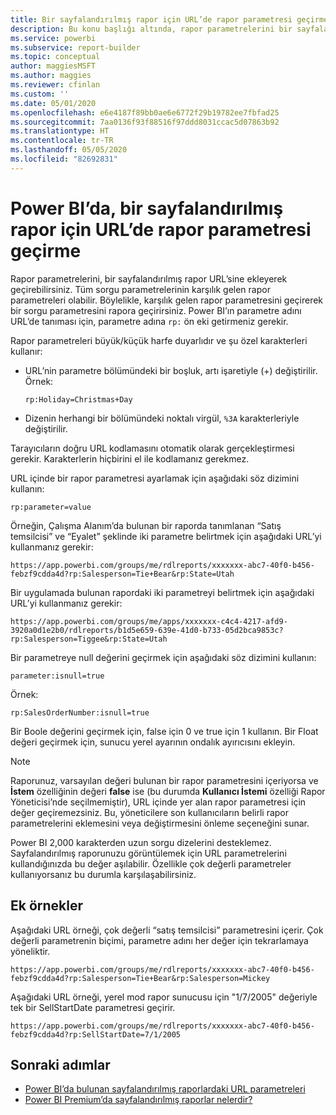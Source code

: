 ```yaml
---
title: Bir sayfalandırılmış rapor için URL’de rapor parametresi geçirme - Power BI Rapor Oluşturucusu
description: Bu konu başlığı altında, rapor parametrelerini bir sayfalandırılmış rapor URL’sine ekleyerek geçirme açıklanır.
ms.service: powerbi
ms.subservice: report-builder
ms.topic: conceptual
author: maggiesMSFT
ms.author: maggies
ms.reviewer: cfinlan
ms.custom: ''
ms.date: 05/01/2020
ms.openlocfilehash: e6e4187f89bb0ae6e6772f29b19782ee7fbfad25
ms.sourcegitcommit: 7aa0136f93f88516f97ddd8031ccac5d07863b92
ms.translationtype: HT
ms.contentlocale: tr-TR
ms.lasthandoff: 05/05/2020
ms.locfileid: "82692831"
---
```

# <a name="pass-a-report-parameter-in-a-url-for-a-paginated-report-in-power-bi"></a>Power BI’da, bir sayfalandırılmış rapor için URL’de rapor parametresi geçirme 

Rapor parametrelerini, bir sayfalandırılmış rapor URL’sine ekleyerek geçirebilirsiniz. Tüm sorgu parametrelerinin karşılık gelen rapor parametreleri olabilir. Böylelikle, karşılık gelen rapor parametresini geçirerek bir sorgu parametresini rapora geçirirsiniz. Power BI’ın parametre adını URL’de tanıması için, parametre adına `rp:` ön eki getirmeniz gerekir. 

Rapor parametreleri büyük/küçük harfe duyarlıdır ve şu özel karakterleri kullanır: 

- URL’nin parametre bölümündeki bir boşluk, artı işaretiyle (+) değiştirilir.  Örnek: 

    ```rp:Holiday=Christmas+Day```

- Dizenin herhangi bir bölümündeki noktalı virgül, `%3A` karakterleriyle değiştirilir.

Tarayıcıların doğru URL kodlamasını otomatik olarak gerçekleştirmesi gerekir. Karakterlerin hiçbirini el ile kodlamanız gerekmez. 

URL içinde bir rapor parametresi ayarlamak için aşağıdaki söz dizimini kullanın: 

```
rp:parameter=value
```

Örneğin, Çalışma Alanım’da bulunan bir raporda tanımlanan “Satış temsilcisi” ve “Eyalet” şeklinde iki parametre belirtmek için aşağıdaki URL’yi kullanmanız gerekir: 

```
https://app.powerbi.com/groups/me/rdlreports/xxxxxxx-abc7-40f0-b456-febzf9cdda4d?rp:Salesperson=Tie+Bear&rp:State=Utah 
```

Bir uygulamada bulunan rapordaki iki parametreyi belirtmek için aşağıdaki URL’yi kullanmanız gerekir: 

```
https://app.powerbi.com/groups/me/apps/xxxxxxx-c4c4-4217-afd9-3920a0d1e2b0/rdlreports/b1d5e659-639e-41d0-b733-05d2bca9853c?rp:Salesperson=Tiggee&rp:State=Utah 
```

Bir parametreye null değerini geçirmek için aşağıdaki söz dizimini kullanın: 

```
parameter:isnull=true
```

Örnek:

```
rp:SalesOrderNumber:isnull=true
```

Bir Boole değerini geçirmek için, false için 0 ve true için 1 kullanın. Bir Float değeri geçirmek için, sunucu yerel ayarının ondalık ayırıcısını ekleyin.

> [!NOTE]
> Raporunuz, varsayılan değeri bulunan bir rapor parametresini içeriyorsa ve **İstem** özelliğinin değeri **false** ise (bu durumda **Kullanıcı İstemi** özelliği Rapor Yöneticisi’nde seçilmemiştir), URL içinde yer alan rapor parametresi için değer geçiremezsiniz. Bu, yöneticilere son kullanıcıların belirli rapor parametrelerini eklemesini veya değiştirmesini önleme seçeneğini sunar.
> 
> Power BI 2,000 karakterden uzun sorgu dizelerini desteklemez.  Sayfalandırılmış raporunuzu görüntülemek için URL parametrelerini kullandığınızda bu değer aşılabilir.  Özellikle çok değerli parametreler kullanıyorsanız bu durumla karşılaşabilirsiniz.

## <a name="additional-examples"></a>Ek örnekler 

Aşağıdaki URL örneği, çok değerli “satış temsilcisi” parametresini içerir. Çok değerli parametrenin biçimi, parametre adını her değer için tekrarlamaya yöneliktir. 

```
https://app.powerbi.com/groups/me/rdlreports/xxxxxxx-abc7-40f0-b456-febzf9cdda4d?rp:Salesperson=Tie+Bear&rp:Salesperson=Mickey 
```

Aşağıdaki URL örneği, yerel mod rapor sunucusu için "1/7/2005" değeriyle tek bir SellStartDate parametresi geçirir.

```
https://app.powerbi.com/groups/me/rdlreports/xxxxxxx-abc7-40f0-b456-febzf9cdda4d?rp:SellStartDate=7/1/2005
```

## <a name="next-steps"></a>Sonraki adımlar

- [Power BI’da bulunan sayfalandırılmış raporlardaki URL parametreleri](report-builder-url-parameters.md)
- [Power BI Premium’da sayfalandırılmış raporlar nelerdir?](paginated-reports-report-builder-power-bi.md)

